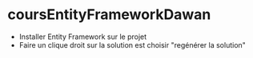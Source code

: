 # coursEntityFrameworkDawan

+ Installer Entity Framework sur le projet
+ Faire un clique droit sur la solution est choisir "regénérer la solution" 

